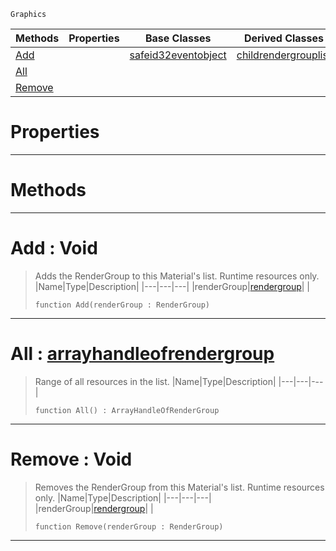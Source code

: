  `Graphics`

|Methods|Properties|Base Classes|Derived Classes|
|---|---|---|---|
|[ Add](https://plasmaengine.github.io/PlasmaDocs/Plasma1/C++/code_reference/class_reference/rendergrouplist.markdown#add-void)| |[safeid32eventobject](https://plasmaengine.github.io/PlasmaDocs/Plasma1/C++/code_reference/class_reference/safeid32eventobject.markdown)|[childrendergrouplist](https://plasmaengine.github.io/PlasmaDocs/Plasma1/C++/code_reference/class_reference/childrendergrouplist.markdown)|
|[ All](https://plasmaengine.github.io/PlasmaDocs/Plasma1/C++/code_reference/class_reference/rendergrouplist.markdown#all-plasma-engine-document)| | | |
|[ Remove](https://plasmaengine.github.io/PlasmaDocs/Plasma1/C++/code_reference/class_reference/rendergrouplist.markdown#remove-void)| | | |


 #  Properties


---  
 #  Methods


---  
 #  Add : Void

> Adds the RenderGroup to this Material's list. Runtime resources only.
> |Name|Type|Description|
> |---|---|---|
> |renderGroup|[rendergroup](https://plasmaengine.github.io/PlasmaDocs/Plasma1/C++/code_reference/class_reference/rendergroup.markdown)| |
> ``` lang=cpp, name=Lightning
> function Add(renderGroup : RenderGroup)
> ``` 


---  
 #  All : [arrayhandleofrendergroup](https://plasmaengine.github.io/PlasmaDocs/Plasma1/C++/code_reference/class_reference/arrayhandleofrendergroup.markdown)

> Range of all resources in the list.
> |Name|Type|Description|
> |---|---|---|
> ``` lang=cpp, name=Lightning
> function All() : ArrayHandleOfRenderGroup
> ``` 


---  
 #  Remove : Void

> Removes the RenderGroup from this Material's list. Runtime resources only.
> |Name|Type|Description|
> |---|---|---|
> |renderGroup|[rendergroup](https://plasmaengine.github.io/PlasmaDocs/Plasma1/C++/code_reference/class_reference/rendergroup.markdown)| |
> ``` lang=cpp, name=Lightning
> function Remove(renderGroup : RenderGroup)
> ``` 


---  
 

 